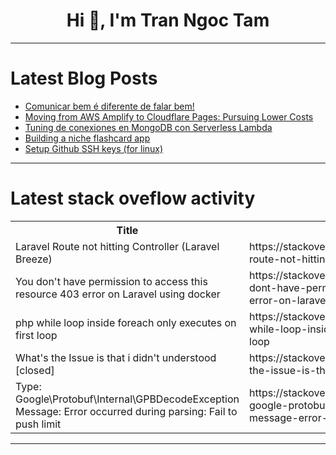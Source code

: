 <h1 align="center">Hi 👋, I'm Tran Ngoc Tam</h1>

---

# Latest Blog Posts 
<!-- BLOG-POST-LIST:START -->
- [Comunicar bem é diferente de falar bem!](https://dev.to/nicolasdesouza/comunicar-bem-e-diferente-de-falar-bem-44kb)
- [Moving from AWS Amplify to Cloudflare Pages: Pursuing Lower Costs](https://dev.to/logarithmicspirals/moving-from-aws-amplify-to-cloudflare-pages-pursuing-lower-costs-4a24)
- [Tuning de conexiones en MongoDB con Serverless Lambda](https://dev.to/nachosource/tuning-de-conexiones-en-mongodb-con-serverless-lambda-3f50)
- [Building a niche flashcard app](https://dev.to/xz3dev/building-a-niche-flashcard-app-16d6)
- [Setup Github SSH keys &lpar;for linux&rpar;](https://dev.to/aditya8raj/setup-github-ssh-keys-for-linux-1hib)
<!-- BLOG-POST-LIST:END -->

---

# Latest stack oveflow activity
<table>
  <tr><th>Title</th><th>Link</th></tr>
  <!-- STACKOVERFLOW:START --><tr><td>Laravel Route not hitting Controller &lpar;Laravel Breeze&rpar;</td><td>https://stackoverflow.com/questions/78460031/laravel-route-not-hitting-controller-laravel-breeze</td></tr><tr><td>You don&#39;t have permission to access this resource 403 error on Laravel using docker</td><td>https://stackoverflow.com/questions/78459918/you-dont-have-permission-to-access-this-resource-403-error-on-laravel-using-doc</td></tr><tr><td>php while loop inside foreach only executes on first loop</td><td>https://stackoverflow.com/questions/78459890/php-while-loop-inside-foreach-only-executes-on-first-loop</td></tr><tr><td>What&#39;s the Issue is that i didn&#39;t understood [closed]</td><td>https://stackoverflow.com/questions/78459866/whats-the-issue-is-that-i-didnt-understood</td></tr><tr><td>Type: Google\Protobuf\Internal\GPBDecodeException Message: Error occurred during parsing: Fail to push limit</td><td>https://stackoverflow.com/questions/78459830/type-google-protobuf-internal-gpbdecodeexception-message-error-occurred-during</td></tr><!-- STACKOVERFLOW:END -->
</table>

---


